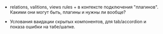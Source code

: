 - relations, valitions, views rules + в контексте подключения "плагинов". Какими они могут быть, плагины и нужны ли вообще?

- Услования ваидации скрытых компонентов, для tab/accordion и показа ошибки на табе/шапке.
